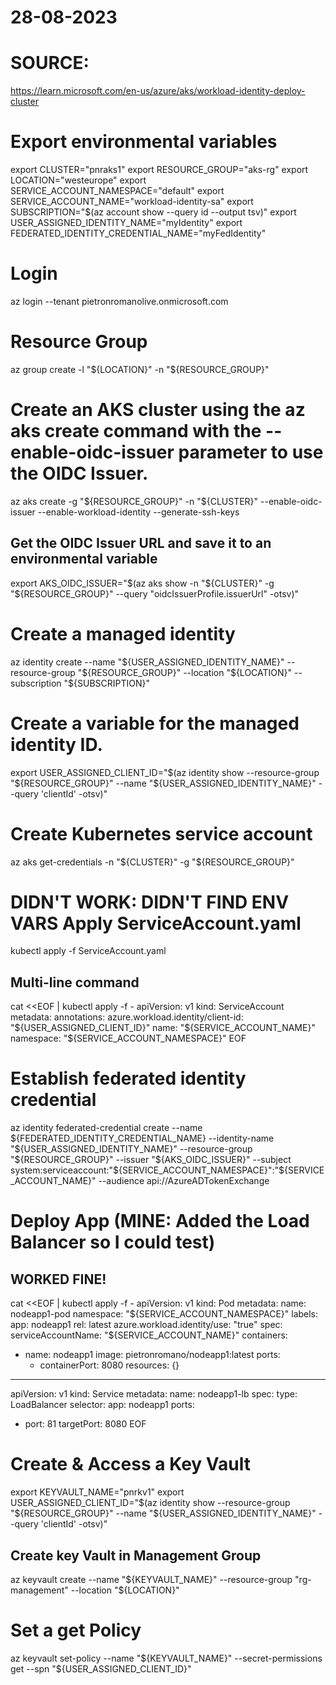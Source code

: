 # 28-08-2023

# SOURCE:
https://learn.microsoft.com/en-us/azure/aks/workload-identity-deploy-cluster


# Export environmental variables
export CLUSTER="pnraks1"
export RESOURCE_GROUP="aks-rg"
export LOCATION="westeurope"
export SERVICE_ACCOUNT_NAMESPACE="default"
export SERVICE_ACCOUNT_NAME="workload-identity-sa"
export SUBSCRIPTION="$(az account show --query id --output tsv)"
export USER_ASSIGNED_IDENTITY_NAME="myIdentity"
export FEDERATED_IDENTITY_CREDENTIAL_NAME="myFedIdentity"

# Login
az login --tenant pietronromanolive.onmicrosoft.com

# Resource Group
az group create -l "${LOCATION}" -n "${RESOURCE_GROUP}"

# Create an AKS cluster using the az aks create command with the --enable-oidc-issuer parameter to use the OIDC Issuer.
az aks create -g "${RESOURCE_GROUP}" -n "${CLUSTER}" --enable-oidc-issuer --enable-workload-identity --generate-ssh-keys

## Get the OIDC Issuer URL and save it to an environmental variable
export AKS_OIDC_ISSUER="$(az aks show -n "${CLUSTER}" -g "${RESOURCE_GROUP}" --query "oidcIssuerProfile.issuerUrl" -otsv)"

# Create a managed identity
az identity create --name "${USER_ASSIGNED_IDENTITY_NAME}" --resource-group "${RESOURCE_GROUP}" --location "${LOCATION}" --subscription "${SUBSCRIPTION}"

# Create a variable for the managed identity ID.
export USER_ASSIGNED_CLIENT_ID="$(az identity show --resource-group "${RESOURCE_GROUP}" --name "${USER_ASSIGNED_IDENTITY_NAME}" --query 'clientId' -otsv)"

# Create Kubernetes service account
az aks get-credentials -n "${CLUSTER}" -g "${RESOURCE_GROUP}"

# DIDN'T WORK: DIDN'T FIND ENV VARS Apply ServiceAccount.yaml
kubectl apply -f ServiceAccount.yaml

## Multi-line command
cat <<EOF | kubectl apply -f -
apiVersion: v1
kind: ServiceAccount
metadata:
  annotations:
    azure.workload.identity/client-id: "${USER_ASSIGNED_CLIENT_ID}"
  name: "${SERVICE_ACCOUNT_NAME}"
  namespace: "${SERVICE_ACCOUNT_NAMESPACE}"
EOF

# Establish federated identity credential
az identity federated-credential create --name ${FEDERATED_IDENTITY_CREDENTIAL_NAME} --identity-name "${USER_ASSIGNED_IDENTITY_NAME}" --resource-group "${RESOURCE_GROUP}" --issuer "${AKS_OIDC_ISSUER}" --subject system:serviceaccount:"${SERVICE_ACCOUNT_NAMESPACE}":"${SERVICE_ACCOUNT_NAME}" --audience api://AzureADTokenExchange

# Deploy App (MINE: Added the Load Balancer so I could test)
## WORKED FINE!
cat <<EOF | kubectl apply -f -
apiVersion: v1
kind: Pod
metadata:
  name: nodeapp1-pod
  namespace: "${SERVICE_ACCOUNT_NAMESPACE}"
  labels:
    app: nodeapp1
    rel: latest
    azure.workload.identity/use: "true"
spec:
  serviceAccountName: "${SERVICE_ACCOUNT_NAME}"
  containers:
  - name: nodeapp1
    image: pietronromano/nodeapp1:latest
    ports: 
    - containerPort: 8080
    resources: {}
---
apiVersion: v1
kind: Service
metadata:
 name: nodeapp1-lb
spec:
 type: LoadBalancer
 selector:
    app: nodeapp1
 ports:
 - port: 81
   targetPort: 8080
EOF

# Create & Access a Key Vault
export KEYVAULT_NAME="pnrkv1"
export USER_ASSIGNED_CLIENT_ID="$(az identity show --resource-group "${RESOURCE_GROUP}" --name "${USER_ASSIGNED_IDENTITY_NAME}" --query 'clientId' -otsv)"

## Create key Vault in Management Group
az keyvault create --name "${KEYVAULT_NAME}" --resource-group "rg-management" --location "${LOCATION}"
# Set a get Policy
az keyvault set-policy --name "${KEYVAULT_NAME}" --secret-permissions get --spn "${USER_ASSIGNED_CLIENT_ID}"